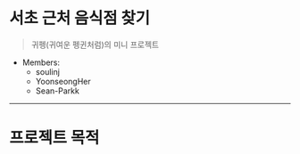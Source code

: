 # 서초 근처 음식점 찾기
> 귀펭(귀여운 펭귄처럼)의 미니 프로젝트
* Members: 
  * soulinj 
  * YoonseongHer 
  * Sean-Parkk
- - -
# 프로젝트 목적


